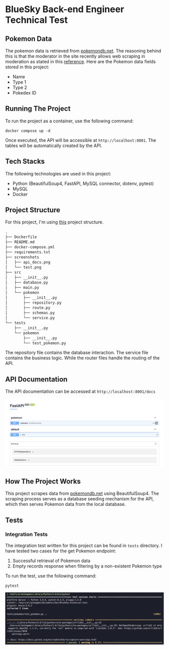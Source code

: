 # BlueSky Back-end Engineer Technical Test
## Pokemon Data
The pokemon data is retrieved from <a href="https://pokemondb.net/">pokemondb.net</a>. The reasoning behind this is that the moderator in the site recently allows web scraping in moderation as stated in this <a href="https://pokemondb.net/pokebase/meta/82871/can-i-use-pokemons-data-of-this-website-for-my-school-project">reference</a>. Here are the Pokemon data fields stored in this project:
- Name
- Type 1
- Type 2
- Pokedex ID
## Running The Project
To run the project as a container, use the following command:
```
docker compose up -d
```
Once executed, the API will be accessible at `http://localhost:8001`. The tables will be automatically created by the API.
## Tech Stacks
The following technologies are used in this project:
- Python (BeautifulSoup4, FastAPI, MySQL connector, dotenv, pytest)
- MySQL
- Docker
## Project Structure
For this project, I'm using <a href="https://github.com/zhanymkanov/fastapi-best-practices#1-project-structure-consistent--predictable">this</a> project structure.
```
.
├── Dockerfile
├── README.md
├── docker-compose.yml
├── requirements.txt
├── screenshots
│   ├── api_docs.png
│   └── test.png
├── src
│   ├── __init__.py
│   ├── database.py
│   ├── main.py
│   └── pokemon
│       ├── __init__.py
│       ├── repository.py
│       ├── route.py
│       ├── schemas.py
│       └── service.py
└── tests
    ├── __init__.py
    └── pokemon
        ├── __init__.py
        └── test_pokemon.py
```
The repository file contains the database interaction. The service file contains the business logic. While the router files handle the routing of the API.
## API Documentation
The API documentation can be accessed at `http://localhost:8001/docs`

![API docs screenshot](./screenshots/api_docs.png)
## How The Project Works
This project scrapes data from <a href="https://pokemondb.net/">pokemondb.net</a> using BeautifulSoup4. The scraping process serves as a database seeding mechanism for the API, which then serves Pokemon data from the local database.
## Tests
### Integration Tests
The integration test written for this project can be found in `tests` directory. I have tested two cases for the get Pokemon endpoint:
1. Successful retrieval of Pokemon data
2. Empty records response when filtering by a non-existent Pokemon type

To run the test, use the following command:
```
pytest
```

![test screenshot](./screenshots/test.png)